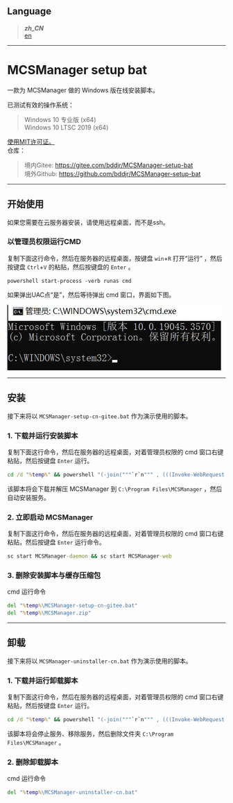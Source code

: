 ## Language
> ***zh_CN***  
> [en](README/en.md)  

***
# MCSManager setup bat
一款为 MCSManager 做的 Windows 版在线安装脚本。  

已测试有效的操作系统：  
> Windows 10 专业版 (x64)  
> Windows 10 LTSC 2019 (x64)  

[使用MIT许可证。](https://mit-license.org)  
仓库：  
> 境内Gitee:  https://gitee.com/bddjr/MCSManager-setup-bat  
> 境外Github:  https://github.com/bddjr/MCSManager-setup-bat  

***
## 开始使用
如果您需要在云服务器安装，请使用远程桌面，而不是ssh。  

### 以管理员权限运行CMD  
复制下面这行命令，然后在服务器的远程桌面，按键盘 `win`+`R` 打开“运行” ，然后按键盘 `Ctrl`+`V` 的粘贴，然后按键盘的 `Enter` 。  
```
powershell start-process -verb runas cmd
```

如果弹出UAC点“是”，然后等待弹出 cmd 窗口，界面如下图。  

![cmd](README/cmd.jpg)

***
## 安装
接下来将以 `MCSManager-setup-cn-gitee.bat` 作为演示使用的脚本。  

### 1. 下载并运行安装脚本
复制下面这行命令，然后在服务器的远程桌面，对着管理员权限的 cmd 窗口右键粘贴，然后按键盘 `Enter` 运行。  
```cmd
cd /d "%temp%" && powershell "(-join("""`r`n""" , (((Invoke-WebRequest -Uri https://gitee.com/bddjr/MCSManager-setup-bat/raw/main/MCSManager-setup-cn-gitee.bat -UseBasicParsing).Content) -replace '\n',"""`r`n"""))) | Out-File -Encoding utf8 -FilePath MCSManager-setup-cn-gitee.bat" && .\MCSManager-setup-cn-gitee.bat nopause
```
该脚本将会下载并解压 MCSManager 到 `C:\Program Files\MCSManager` ，然后自动安装服务。  

### 2. 立即启动 MCSManager
复制下面这行命令，然后在服务器的远程桌面，对着管理员权限的 cmd 窗口右键粘贴，然后按键盘 `Enter` 运行命令。  
```cmd
sc start MCSManager-daemon && sc start MCSManager-web
```

### 3. 删除安装脚本与缓存压缩包
cmd 运行命令  
```cmd
del "%temp%\MCSManager-setup-cn-gitee.bat"
del "%temp%\MCSManager.zip"
```

***
## 卸载
接下来将以 `MCSManager-uninstaller-cn.bat` 作为演示使用的脚本。  

### 1. 下载并运行卸载脚本
复制下面这行命令，然后在服务器的远程桌面，对着管理员权限的 cmd 窗口右键粘贴，然后按键盘 `Enter` 运行。  
```cmd
cd /d "%temp%" && powershell "(-join("""`r`n""" , (((Invoke-WebRequest -Uri https://gitee.com/bddjr/MCSManager-setup-bat/raw/main/MCSManager-uninstaller-cn.bat -UseBasicParsing).Content) -replace '\n',"""`r`n"""))) | Out-File -Encoding utf8 -FilePath MCSManager-uninstaller-cn.bat" && .\MCSManager-uninstaller-cn.bat nopause
```
该脚本将会停止服务、移除服务，然后删除文件夹 `C:\Program Files\MCSManager` 。  

### 2. 删除卸载脚本
cmd 运行命令  
```cmd
del "%temp%\MCSManager-uninstaller-cn.bat"
```
